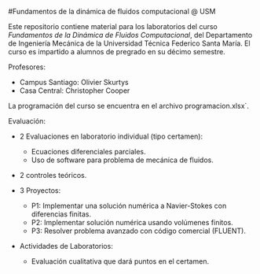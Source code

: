 #Fundamentos de la dinámica de fluidos computacional @ USM

Este repositorio contiene material para los laboratorios del curso *Fundamentos de la Dinámica de Fluidos Computacional*, del Departamento de Ingeniería Mecánica de la Universidad Técnica Federico Santa María. El curso es impartido a alumnos de pregrado en su décimo semestre.


Profesores:

* Campus Santiago: Olivier Skurtys
* Casa Central: Christopher Cooper

La programación del curso se encuentra en el archivo programacion.xlsx`.

Evaluación:

* 2 Evaluaciones en laboratorio individual (tipo certamen):
    * Ecuaciones diferenciales parciales.
    * Uso de software para problema de mecánica de fluidos.
 
* 2 controles teóricos.

* 3 Proyectos:
    * P1: Implementar una solución numérica a Navier-Stokes con diferencias finitas.
    * P2: Implementar solución numérica usando volúmenes finitos.
    * P3: Resolver problema avanzado con código comercial (FLUENT).

* Actividades de Laboratorios:
    * Evaluación cualitativa que dará puntos en el certamen.
